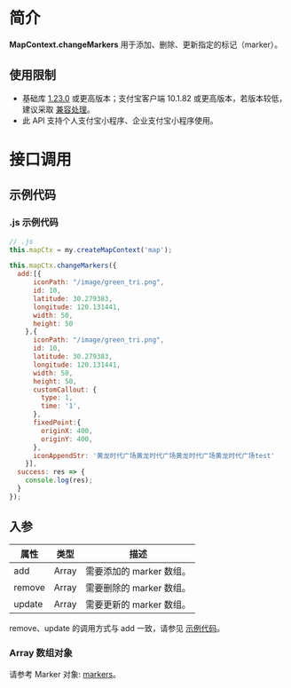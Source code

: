 
# 简介
**MapContext.changeMarkers** 用于添加、删除、更新指定的标记（marker）。

## 使用限制

- 基础库 [1.23.0](https://opendocs.alipay.com/mini/framework/lib) 或更高版本；支付宝客户端 10.1.82 或更高版本，若版本较低，建议采取 [兼容处理](https://opendocs.alipay.com/mini/framework/compatibility)。
- 此 API 支持个人支付宝小程序、企业支付宝小程序使用。

# 接口调用

## 示例代码
### .js 示例代码
```javascript
// .js
this.mapCtx = my.createMapContext('map');

this.mapCtx.changeMarkers({
  add:[{
      iconPath: "/image/green_tri.png",
      id: 10,
      latitude: 30.279383,
      longitude: 120.131441,
      width: 50,
      height: 50
    },{
      iconPath: "/image/green_tri.png",
      id: 10,
      latitude: 30.279383,
      longitude: 120.131441,
      width: 50,
      height: 50,
      customCallout: {
        type: 1,
        time: '1',
      },
      fixedPoint:{
        originX: 400,
        originY: 400,
      },
      iconAppendStr: '黄龙时代广场黄龙时代广场黄龙时代广场黄龙时代广场test'
    }],
  success: res => {
    console.log(res);
  }
});
```


## 入参
| **属性** | **类型** | **描述** |
| --- | --- | --- |
| add | Array | 需要添加的 marker 数组。 |
| remove | Array | 需要删除的 marker 数组。 |
| update | Array | 需要更新的 marker 数组。 |

remove、update 的调用方式与 add 一致，请参见 [示例代码](https://opendocs.alipay.com/mini/00k9uj#%E7%A4%BA%E4%BE%8B%E4%BB%A3%E7%A0%81)。

### Array 数组对象
请参考 Marker 对象: [markers](https://opendocs.alipay.com/mini/component/map#markers)。
